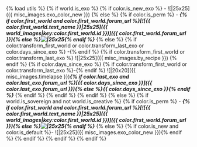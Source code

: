 {% load utils %}
{% if world.is_exo %}
     {% if color.is_new_exo %}
      - ![|25x25]({{ misc_images.exo_color_new }})
     {% else %}
          {% if color.is_perm %}
          - **_{% if color.first_world and color.first_world.forum_url %}[![{{ color.first_world.text_name }}|25x25]({{ world_images|key:color.first_world.id }})]({{ color.first_world.forum_url }}){% else %}![|25x25](upload://hRlPcEQgOBNrB5q38AT7n1cPleB.png){% endif %}_**
          {% else %}
               {% if color.transform_first_world or color.transform_last_exo or color.days_since_exo %} -{% endif %}
               {% if color.transform_first_world or color.transform_last_exo %}
                ![|25x25]({{ misc_images.by_recipe }})
               {% endif %}
               {% if color.days_since_exo %}
                    {% if color.transform_first_world or color.transform_last_exo %}-{% endif %}
                     ![|20x20]({{ misc_images.timelapse }})**_{% if color.last_exo and color.last_exo.forum_url %}[{{ color.days_since_exo }}]({{ color.last_exo.forum_url }}){% else %}{{ color.days_since_exo }}{% endif %}_**
               {% endif %}
          {% endif %}
     {% endif %}
{% else %}
     {% if world.is_sovereign and not world.is_creative %}
          {% if color.is_perm %}
           - **_{% if color.first_world and color.first_world.forum_url %}[![{{ color.first_world.text_name }}|25x25]({{ world_images|key:color.first_world.id }})]({{ color.first_world.forum_url }}){% else %}![|25x25](upload://hRlPcEQgOBNrB5q38AT7n1cPleB.png){% endif %}_**
          {% else %}
               {% if color.is_new and color.is_default %}- ![|25x25]({{ misc_images.exo_color_new }}){% endif %}
          {% endif %}
     {% endif %}
{% endif %}
